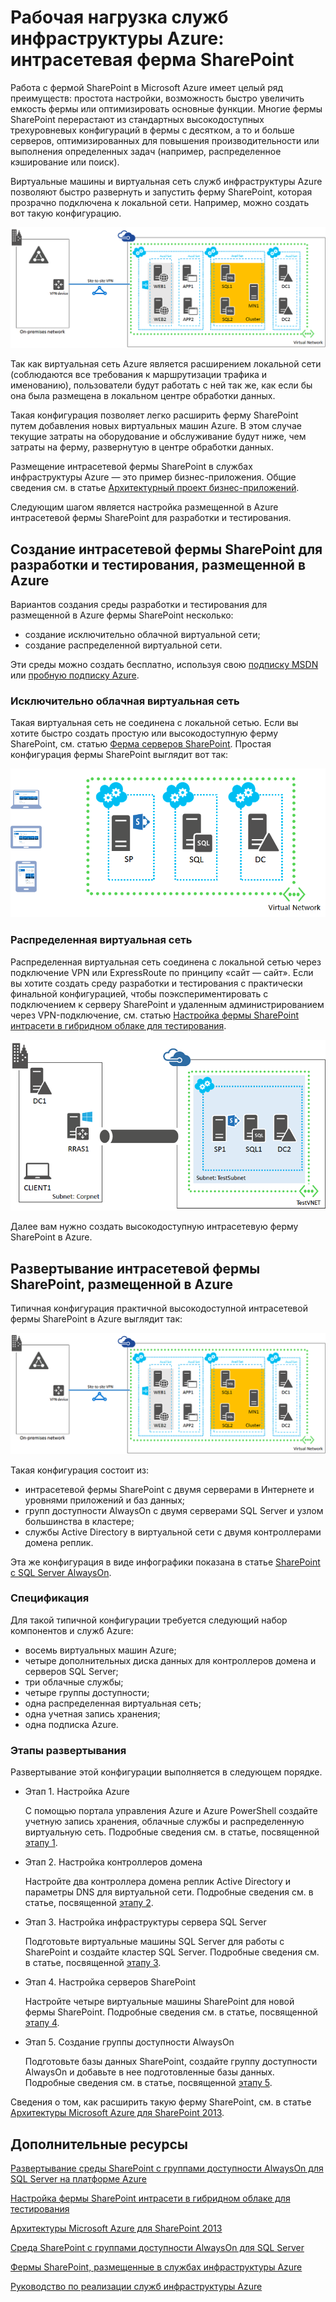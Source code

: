 <properties 
	pageTitle="Рабочая нагрузка служб инфраструктуры Azure: интрасетевая ферма SharePoint" 
	description="Из этой статьи вы узнаете о преимуществах развернутой в Azure интрасетевой фермы SharePoint. Вы также узнаете, как настраивать среду разработки и тестирования и развертывать высокодоступную рабочую конфигурацию." 
	services="virtual-machines" 
	documentationCenter="" 
	authors="JoeDavies-MSFT" 
	manager="timlt" 
	editor=""/>

<tags 
	ms.service="virtual-machines" 
	ms.workload="infrastructure-services" 
	ms.tgt_pltfrm="na" 
	ms.devlang="na" 
	ms.topic="article" 
	ms.date="05/07/2015" 
	ms.author="josephd"/>

# Рабочая нагрузка служб инфраструктуры Azure: интрасетевая ферма SharePoint

Работа с фермой SharePoint в Microsoft Azure имеет целый ряд преимуществ: простота настройки, возможность быстро увеличить емкость фермы или оптимизировать основные функции. Многие фермы SharePoint перерастают из стандартных высокодоступных трехуровневых конфигураций в фермы с десятком, а то и больше серверов, оптимизированных для повышения производительности или выполнения определенных задач (например, распределенное кэширование или поиск).
 
Виртуальные машины и виртуальная сеть служб инфраструктуры Azure позволяют быстро развернуть и запустить ферму SharePoint, которая прозрачно подключена к локальной сети. Например, можно создать вот такую конфигурацию.

![](./media/virtual-machines-workload-intranet-sharepoint-farm/workload-spsqlao.png)
 
Так как виртуальная сеть Azure является расширением локальной сети (соблюдаются все требования к маршрутизации трафика и именованию), пользователи будут работать с ней так же, как если бы она была размещена в локальном центре обработки данных.

Такая конфигурация позволяет легко расширить ферму SharePoint путем добавления новых виртуальных машин Azure. В этом случае текущие затраты на оборудование и обслуживание будут ниже, чем затраты на ферму, развернутую в центре обработки данных.

Размещение интрасетевой фермы SharePoint в службах инфраструктуры Azure — это пример бизнес-приложения. Общие сведения см. в статье [Архитектурный проект бизнес-приложений](http://msdn.microsoft.com/dn630664).

Следующим шагом является настройка размещенной в Azure интрасетевой фермы SharePoint для разработки и тестирования.

## Создание интрасетевой фермы SharePoint для разработки и тестирования, размещенной в Azure

Вариантов создания среды разработки и тестирования для размещенной в Azure фермы SharePoint несколько:

- создание исключительно облачной виртуальной сети;
- создание распределенной виртуальной сети.

Эти среды можно создать бесплатно, используя свою [подписку MSDN](http://azure.microsoft.com/pricing/member-offers/msdn-benefits/) или [пробную подписку Azure](http://azure.microsoft.com/pricing/free-trial/).

### Исключительно облачная виртуальная сеть

Такая виртуальная сеть не соединена с локальной сетью. Если вы хотите быстро создать простую или высокодоступную ферму SharePoint, см. статью [Ферма серверов SharePoint](virtual-machines-sharepoint-farm-azure-preview.md). Простая конфигурация фермы SharePoint выглядит вот так:

![](./media/virtual-machines-workload-intranet-sharepoint-farm/SPFarm_Basic.png)
 
### Распределенная виртуальная сеть

Распределенная виртуальная сеть соединена с локальной сетью через подключение VPN или ExpressRoute по принципу «сайт — сайт». Если вы хотите создать среду разработки и тестирования с практически финальной конфигурацией, чтобы поэкспериментировать с подключением к серверу SharePoint и удаленным администрированием через VPN-подключение, см. статью [Настройка фермы SharePoint интрасети в гибридном облаке для тестирования](../virtual-network/virtual-networks-setup-sharepoint-hybrid-cloud-testing.md).

![](./media/virtual-machines-workload-intranet-sharepoint-farm/CreateSPFarmHybridCloud.png)
 
Далее вам нужно создать высокодоступную интрасетевую ферму SharePoint в Azure.

## Развертывание интрасетевой фермы SharePoint, размещенной в Azure

Типичная конфигурация практичной высокодоступной интрасетевой фермы SharePoint в Azure выглядит так:

![](./media/virtual-machines-workload-intranet-sharepoint-farm/workload-spsqlao.png)
 
Такая конфигурация состоит из:

- интрасетевой фермы SharePoint с двумя серверами в Интернете и уровнями приложений и баз данных;
- групп доступности AlwaysOn с двумя серверами SQL Server и узлом большинства в кластере;
- службы Active Directory в виртуальной сети с двумя контроллерами домена реплик.

Эта же конфигурация в виде инфографики показана в статье [SharePoint с SQL Server AlwaysOn](http://go.microsoft.com/fwlink/?LinkId=394788).

### Спецификация

Для такой типичной конфигурации требуется следующий набор компонентов и служб Azure:

- восемь виртуальных машин Azure;
- четыре дополнительных диска данных для контроллеров домена и серверов SQL Server;
- три облачные службы;
- четыре группы доступности;
- одна распределенная виртуальная сеть;
- одна учетная запись хранения;
- одна подписка Azure.

### Этапы развертывания

Развертывание этой конфигурации выполняется в следующем порядке.

- Этап 1. Настройка Azure 

	С помощью портала управления Azure и Azure PowerShell создайте учетную запись хранения, облачные службы и распределенную виртуальную сеть. Подробные сведения см. в статье, посвященной [этапу 1](virtual-machines-workload-intranet-sharepoint-phase1.md).

- Этап 2. Настройка контроллеров домена

	Настройте два контроллера домена реплик Active Directory и параметры DNS для виртуальной сети. Подробные сведения см. в статье, посвященной [этапу 2](virtual-machines-workload-intranet-sharepoint-phase2.md).

- Этап 3. Настройка инфраструктуры сервера SQL Server

	Подготовьте виртуальные машины SQL Server для работы с SharePoint и создайте кластер SQL Server. Подробные сведения см. в статье, посвященной [этапу 3](virtual-machines-workload-intranet-sharepoint-phase3.md).

- Этап 4. Настройка серверов SharePoint

	Настройте четыре виртуальные машины SharePoint для новой фермы SharePoint. Подробные сведения см. в статье, посвященной [этапу 4](virtual-machines-workload-intranet-sharepoint-phase4.md).

- Этап 5. Создание группы доступности AlwaysOn

	Подготовьте базы данных SharePoint, создайте группу доступности AlwaysOn и добавьте в нее подготовленные базы данных. Подробные сведения см. в статье, посвященной [этапу 5](virtual-machines-workload-intranet-sharepoint-phase5.md).

Сведения о том, как расширить такую ферму SharePoint, см. в статье [Архитектуры Microsoft Azure для SharePoint 2013](http://technet.microsoft.com/library/dn635309.aspx).

## Дополнительные ресурсы

[Развертывание среды SharePoint с группами доступности AlwaysOn для SQL Server на платформе Azure](../virtual-machines-workload-deploy-spsqlao-overview.md)

[Настройка фермы SharePoint интрасети в гибридном облаке для тестирования](../virtual-network/virtual-networks-setup-sharepoint-hybrid-cloud-testing.md)

[Архитектуры Microsoft Azure для SharePoint 2013](https://technet.microsoft.com/library/dn635309.aspx)

[Среда SharePoint с группами доступности AlwaysOn для SQL Server](http://go.microsoft.com/fwlink/?LinkId=394788)

[Фермы SharePoint, размещенные в службах инфраструктуры Azure](virtual-machines-sharepoint-infrastructure-services.md)

[Руководство по реализации служб инфраструктуры Azure](virtual-machines-infrastructure-services-implementation-guidelines.md)

<!---HONumber=62-->